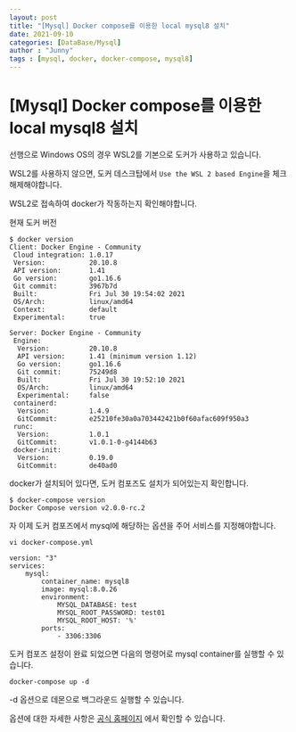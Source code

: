 ```yaml
---
layout: post
title: "[Mysql] Docker compose를 이용한 local mysql8 설치"
date: 2021-09-10
categories: [DataBase/Mysql]
author : "Junny"
tags : [mysql, docker, docker-compose, mysql8]
---
```

# [Mysql] Docker compose를 이용한 local mysql8 설치

선행으로 Windows OS의 경우 WSL2를 기본으로 도커가 사용하고 있습니다.

WSL2를 사용하지 않으면, 도커 데스크탑에서 `Use the WSL 2 based Engine`을 체크 해제해야합니다.

WSL2로 접속하여 docker가 작동하는지 확인해야합니다.

현재 도커 버전
```
$ docker version
Client: Docker Engine - Community
 Cloud integration: 1.0.17
 Version:           20.10.8
 API version:       1.41
 Go version:        go1.16.6
 Git commit:        3967b7d
 Built:             Fri Jul 30 19:54:02 2021
 OS/Arch:           linux/amd64
 Context:           default
 Experimental:      true

Server: Docker Engine - Community
 Engine:
  Version:          20.10.8
  API version:      1.41 (minimum version 1.12)
  Go version:       go1.16.6
  Git commit:       75249d8
  Built:            Fri Jul 30 19:52:10 2021
  OS/Arch:          linux/amd64
  Experimental:     false
 containerd:
  Version:          1.4.9
  GitCommit:        e25210fe30a0a703442421b0f60afac609f950a3
 runc:
  Version:          1.0.1
  GitCommit:        v1.0.1-0-g4144b63
 docker-init:
  Version:          0.19.0
  GitCommit:        de40ad0
```

docker가 설치되어 있다면, 도커 컴포즈도 설치가 되어있는지 확인합니다.

```
$ docker-compose version
Docker Compose version v2.0.0-rc.2
```

자 이제 도커 컴포즈에서 mysql에 해당하는 옵션을 주어 서비스를 지정해야합니다.

```
vi docker-compose.yml

version: "3"
services:
    mysql:
        container_name: mysql8
        image: mysql:8.0.26
        environment:
            MYSQL_DATABASE: test
            MYSQL_ROOT_PASSWORD: test01
            MYSQL_ROOT_HOST: '%'
        ports:
            - 3306:3306
```

도커 컴포즈 설정이 완료 되었으면 다음의 명령어로 mysql container를 실행할 수 있습니다.

```
docker-compose up -d
```

-d 옵션으로 데몬으로 백그라운드 실행할 수 있습니다.

옵션에 대한 자세한 사항은 [공식 홈페이지](https://docs.docker.com/compose/reference/) 에서 확인할 수 있습니다. 
